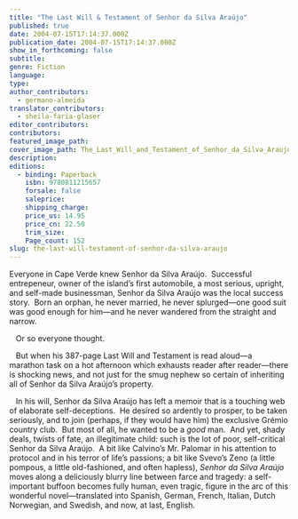 ```yaml
---
title: "The Last Will & Testament of Senhor da Silva Araújo"
published: true
date: 2004-07-15T17:14:37.000Z
publication_date: 2004-07-15T17:14:37.000Z
show_in_forthcoming: false
subtitle:
genre: Fiction
language:
type:
author_contributors:
  - germano-almeida
translator_contributors:
  - sheila-faria-glaser
editor_contributors:
contributors:
featured_image_path:
cover_image_path: The_Last_Will_and_Testament_of_Senhor_da_Silva_Araujo_.jpg
description:
editions:
  - binding: Paperback
    isbn: 9780811215657
    forsale: false
    saleprice:
    shipping_charge:
    price_us: 14.95
    price_cn: 22.50
    trim_size:
    Page_count: 152
slug: the-last-will-testament-of-senhor-da-silva-araujo
---
```


Everyone in Cape Verde knew Senhor da Silva Araújo.  Successful entrepeneur, owner of the island’s first automobile, a most serious, upright, and self-made businessman, Senhor da Silva Araújo was the local success story.  Born an orphan, he never married, he never splurged—one good suit was good enough for him—and he never wandered from the straight and narrow.  

   Or so everyone thought.

   But when his 387-page Last Will and Testament is read aloud—a marathon task on a hot afternoon which exhausts reader after reader—there is shocking news, and not just for the smug nephew so certain of inheriting all of Senhor da Silva Araújo’s property.

   In his will, Senhor da Silva Araújo has left a memoir that is a touching web of elaborate self-deceptions.  He desired so ardently to prosper, to be taken seriously, and to join (perhaps, if they would have him) the exclusive Grémio country club.  But most of all, he wanted to be a _good_ man.  And yet, shady deals, twists of fate, an illegitimate child: such is the lot of poor, self-critical Senhor da Silva Araújo.  A bit like Calvino’s Mr. Palomar in his attention to protocol and in his terror of life’s passions; a bit like Svevo’s Zeno (a little pompous, a little old-fashioned, and often hapless), _Senhor da Silva Araújo_ moves along a deliciously blurry line between farce and tragedy: a self-important buffoon becomes fully human, even tragic, figure in the arc of this wonderful novel—translated into Spanish, German, French, Italian, Dutch Norwegian, and Swedish, and now, at last, English.


